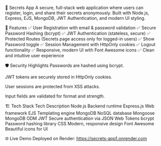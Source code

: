 📖 Secrets App
A secure, full-stack web application where users can register, login, and share their secrets anonymously. Built with Node.js, Express, EJS, MongoDB, JWT Authentication, and modern UI styling.

🚀 Features
✅ User Registration with email & password validation
✅ Secure Password Hashing (bcrypt)
✅ JWT Authentication (stateless, secure)
✅ Protected Routes (Secrets page access only for logged-in users)
✅ Show Password toggle
✅ Session Management with HttpOnly cookies
✅ Logout functionality
✅ Responsive, modern UI with Font Awesome icons
✅ Clean and intuitive user experience

🛡️ Security Highlights
Passwords are hashed using bcrypt.

JWT tokens are securely stored in HttpOnly cookies.

User sessions are protected from XSS attacks.

Input fields are validated for format and strength.

🏗️ Tech Stack
Tech	Description
Node.js	Backend runtime
Express.js	Web framework
EJS	Templating engine
MongoDB	NoSQL database
Mongoose	MongoDB ODM
JWT	Secure authentication via JSON Web Tokens
bcrypt	Password hashing library
CSS	Modern, responsive design
Font Awesome	Beautiful icons for UI

🌐 Live Demo
Deployed on Render: https://secrets-app1.onrender.com

